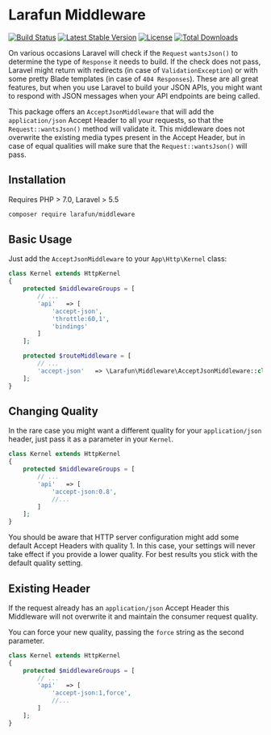 # Larafun Middleware

[![Build Status](https://travis-ci.org/larafun/middleware.svg?branch=master)](https://travis-ci.org/larafun/middleware)
[![Latest Stable Version](https://poser.pugx.org/larafun/middleware/v/stable)](https://packagist.org/packages/larafun/middleware)
[![License](https://poser.pugx.org/larafun/middleware/license)](https://packagist.org/packages/larafun/middleware)
[![Total Downloads](https://poser.pugx.org/larafun/middleware/downloads)](https://packagist.org/packages/larafun/middleware)

On various occasions Laravel will check if the `Request` `wantsJson()` to determine the type of `Response` it needs to build. If the check does not pass, Laravel might return with redirects (in case of `ValidationException`) or with some pretty Blade templates (in case of `404 Responses`). These are all great features, but when you use Laravel to build your JSON APIs, you might want to respond with JSON messages when your API endpoints are being called.

This package offers an `AcceptJsonMiddleware` that will add the `application/json` Accept Header to all your requests, so that the `Request::wantsJson()` method will validate it. This middleware does not overwrite the existing media types present in the Accept Header, but in case of equal qualities will make sure that the `Request::wantsJson()` will pass.

## Installation

Requires PHP > 7.0, Laravel > 5.5

```bash
composer require larafun/middleware
```

## Basic Usage

Just add the `AcceptJsonMiddleware` to your `App\Http\Kernel` class:

```php
class Kernel extends HttpKernel
{
    protected $middlewareGroups = [
        // ...
        'api'   => [
            'accept-json',
            'throttle:60,1',
            'bindings'
        ]
    ];

    protected $routeMiddleware = [
        // ...
        'accept-json'   => \Larafun\Middleware\AcceptJsonMiddleware::class,
    ];
}
```

## Changing Quality

In the rare case you might want a different quality for your `application/json` header, just pass it as a parameter in your `Kernel`.

```php
class Kernel extends HttpKernel
{
    protected $middlewareGroups = [
        // ...
        'api'   => [
            'accept-json:0.8',
            //...
        ]
    ];
}
```

You should be aware that HTTP server configuration might add some default Accept Headers with quality 1. In this case, your settings will never take effect if you provide a lower quality. For best results you stick with the default quality setting.

## Existing Header

If the request already has an `application/json` Accept Header this Middleware will not overwrite it and maintain the consumer request quality.

You can force your new quality, passing the `force` string as the second parameter.

```php
class Kernel extends HttpKernel
{
    protected $middlewareGroups = [
        // ...
        'api'   => [
            'accept-json:1,force',
            //...
        ]
    ];
}
```

